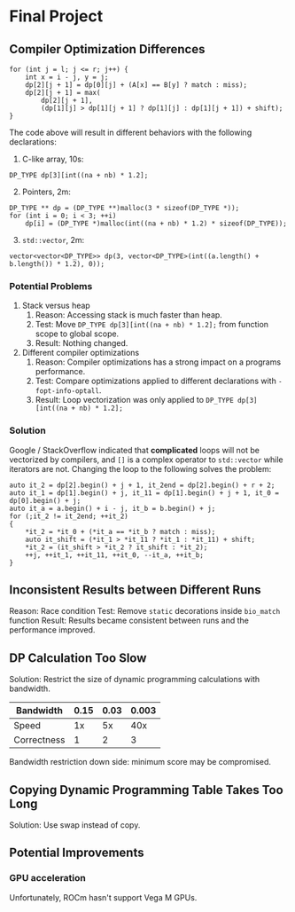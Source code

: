 # Final Project

## Compiler Optimization Differences

```cpp=
for (int j = l; j <= r; j++) {
    int x = i - j, y = j;
    dp[2][j + 1] = dp[0][j] + (A[x] == B[y] ? match : miss);
    dp[2][j + 1] = max(
        dp[2][j + 1],
        (dp[1][j] > dp[1][j + 1] ? dp[1][j] : dp[1][j + 1]) + shift);
}
```

The code above will result in different behaviors with the following declarations:

1. C-like array, 10s:

```cpp=
DP_TYPE dp[3][int((na + nb) * 1.2];
```

2. Pointers, 2m:

```cpp=
DP_TYPE ** dp = (DP_TYPE **)malloc(3 * sizeof(DP_TYPE *));
for (int i = 0; i < 3; ++i)
    dp[i] = (DP_TYPE *)malloc(int((na + nb) * 1.2) * sizeof(DP_TYPE));
```

3. `std::vector`, 2m:

```cpp=
vector<vector<DP_TYPE>> dp(3, vector<DP_TYPE>(int((a.length() + b.length()) * 1.2), 0));
```

### Potential Problems

1. Stack versus heap
    1. Reason: Accessing stack is much faster than heap.
    2. Test: Move `DP_TYPE dp[3][int((na + nb) * 1.2];` from function scope to global scope.
    3. Result: Nothing changed.
2. Different compiler optimizations
    1. Reason: Compiler optimizations has a strong impact on a programs performance.
    2. Test: Compare optimizations applied to different declarations with `-fopt-info-optall`.
    3. Result: Loop vectorization was only applied to `DP_TYPE dp[3][int((na + nb) * 1.2];`

### Solution

Google / StackOverflow indicated that **complicated** loops will not be vectorized by compilers, and `[]` is a complex operator to `std::vector` while iterators are not.
Changing the loop to the following solves the problem:
```cpp=
auto it_2 = dp[2].begin() + j + 1, it_2end = dp[2].begin() + r + 2;
auto it_1 = dp[1].begin() + j, it_11 = dp[1].begin() + j + 1, it_0 = dp[0].begin() + j;
auto it_a = a.begin() + i - j, it_b = b.begin() + j;
for (;it_2 != it_2end; ++it_2)
{
    *it_2 = *it_0 + (*it_a == *it_b ? match : miss);
    auto it_shift = (*it_1 > *it_11 ? *it_1 : *it_11) + shift;
    *it_2 = (it_shift > *it_2 ? it_shift : *it_2);
    ++j, ++it_1, ++it_11, ++it_0, --it_a, ++it_b;
}
```

## Inconsistent Results between Different Runs

Reason: Race condition
Test: Remove `static` decorations inside `bio_match` function
Result: Results became consistent between runs and the performance improved.

## DP Calculation Too Slow

Solution: Restrict the size of dynamic programming calculations with bandwidth.

| Bandwidth | 0.15 | 0.03 | 0.003 |
| --------- | ---- | ---- | ----- |
| Speed | 1x | 5x | 40x |
| Correctness | 1 | 2 | 3 |

Bandwidth restriction down side: minimum score may be compromised.

## Copying Dynamic Programming Table Takes Too Long

Solution: Use swap instead of copy.

## Potential Improvements

### GPU acceleration

Unfortunately, ROCm hasn't support Vega M GPUs.
